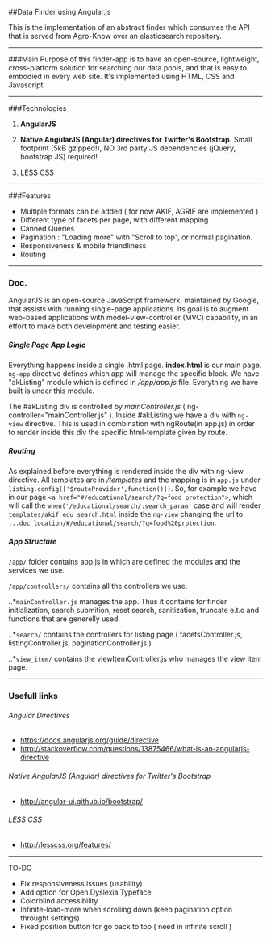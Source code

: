 ##Data Finder using Angular.js

This is the implementation of an abstract finder which consumes the API that is served from Agro-Know over an elasticsearch repository.

----
###Main Purpose
of this finder-app is to have an open-source, lightweight, cross-platform solution for searching our data pools, and that is easy to embodied in every web site.
It's implemented using HTML, CSS and Javascript.

----
###Technologies
1. **AngularJS**

2. **Native AngularJS (Angular) directives for Twitter's Bootstrap.**
Small footprint (5kB gzipped!), NO 3rd party JS dependencies (jQuery, bootstrap JS) required!


3. LESS CSS

-----------
###Features
- Multiple formats can be added ( for now AKIF, AGRIF are implemented )
- Different type of facets per page, with different mapping
- Canned Queries
- Pagination : "Loading more" with "Scroll to top", or normal pagination.
- Responsiveness & mobile friendliness
- Routing

----
### Doc.

AngularJS is an open-source JavaScript framework, maintained by Google, that assists with running single-page applications.
Its goal is to augment web-based applications with model-view-controller (MVC) capability, in an effort to make both development and testing easier.

##### Single Page App Logic
Everything happens inside a single .html page. **index.html** is our main page.
`ng-app` directive defines which app will manage the specific block.
We have "akListing" module which is defined in */app/app.js* file. Everything we have built is under this module.

The #akListing div is controlled by *mainController.js* ( ng-controller="mainController.js" ).
Inside #akListing we have a div with `ng-view` directive. This is used in combination with ngRoute(in app.js) in
order to render inside this div the specific html-template given by route.

##### Routing
As explained before everything is rendered inside the div with ng-view directive.
All templates are in */templates* and the mapping is in `app.js` under `listing.config(['$routeProvider',function()])`.
So, for example we have in our page `<a href="#/educational/search/?q=food protection">`, which will call the `when('/educational/search/:search_param'` case and will
render `templates/akif_edu_search.html` inside the `ng-view` changing the url to `...doc_location/#/educational/search/?q=food%20protection`.

##### App Structure
`/app/` folder contains app.js in which are defined the modules and the services we use.

`/app/controllers/` contains all the controllers we use.

..*`mainController.js` manages the app. Thus it contains for finder initialization, search submition, reset search, sanitization, truncate e.t.c and functions that are generelly used.

..*`search/` contains the controllers for listing page ( facetsController.js, listingController.js, paginationController.js )

..*`view_item/` contains the viewItemController.js who manages the view item page.





----
### Usefull links
###### Angular Directives
- https://docs.angularjs.org/guide/directive
- http://stackoverflow.com/questions/13875466/what-is-an-angularjs-directive

###### Native AngularJS (Angular) directives for Twitter's Bootstrap
- http://angular-ui.github.io/bootstrap/

###### LESS CSS
- http://lesscss.org/features/



----
TO-DO
- Fix responsiveness issues (usability)
- Add option for Open Dyslexia Typeface
- Colorblind accessibility
- Infinite-load-more when scrolling down (keep pagination option throught settings)
- Fixed position button for go back to top ( need in infinite scroll )